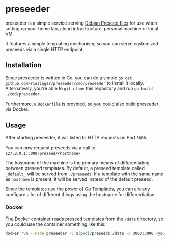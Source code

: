 # preseeder

preseeder is a simple service serving [Debian Preseed
files](//https://wiki.debian.org/DebianInstaller/Preseed) for use when setting
up your home lab, cloud infrastructure, personal machine or local VM.

It features a simple templating mechanism, so you can serve customized preseeds
via a single HTTP endpoint.

## Installation

Since preseeder is written in Go, you can do a simple `go get
github.com/riesinger/preseeder/cmd/preseeder` to install it locally.
Alternatively, you're able to `git clone` this repository and run `go build
./cmd/preseeder`.

Furthermore, a `Dockerfile` is provided, so you could also build preseeder via
Docker.

## Usage

After starting preseeder, it will listen to HTTP requests on Port `3000`.

You can now request preseeds via a call to `127.0.0.1:3000/preseed/<hostname>`.

The hostname of the machine is the primary means of differentiating between
preseed templates. By default, a preseed template called `_default_` will be
served from `./preseeds`. If a template with the same name as `hostname` is
present, it will be served instead of the default preseed.

Since the templates use the power of [Go
Templates](https://golang.org/pkg/text/template/), you can already configure a
lot of different things using the hostname for differentiation.

### Docker

The Docker container reads preseed templates from the `/data` directory, so you
could use the container something like this:

```sh
docker run --name preseeder -v $(pwd)/preseeds:/data -p 3000:3000 <you docker tag>
```


